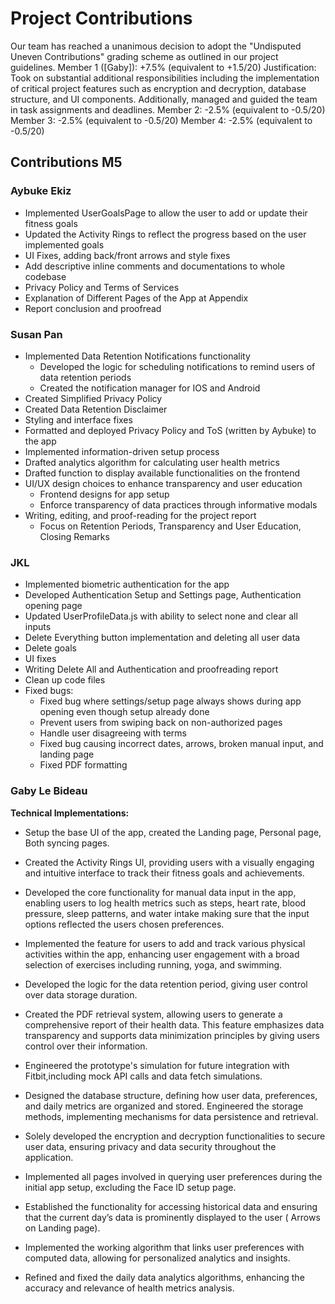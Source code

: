 # Project Contributions

Our team has reached a unanimous decision to adopt the "Undisputed Uneven Contributions" grading scheme as outlined in our project guidelines. 
Member 1 ([Gaby]): +7.5% (equivalent to +1.5/20)
Justification: Took on substantial additional responsibilities including the implementation of critical project features such as encryption and decryption, database structure, and UI components. Additionally, managed and guided the team in task assignments and deadlines.
Member 2: -2.5% (equivalent to -0.5/20)
Member 3: -2.5% (equivalent to -0.5/20)
Member 4: -2.5% (equivalent to -0.5/20)

## Contributions M5
### Aybuke Ekiz
- Implemented UserGoalsPage to allow the user to add or update their fitness goals
- Updated the Activity Rings to reflect the progress based on the user implemented goals
- UI Fixes, adding back/front arrows and style fixes
- Add descriptive inline comments and documentations to whole codebase
- Privacy Policy and Terms of Services
- Explanation of Different Pages of the App at Appendix
- Report conclusion and proofread

 
### Susan Pan
- Implemented Data Retention Notifications functionality
    - Developed the logic for scheduling notifications to remind users of data retention periods
    - Created the notification manager for IOS and Android
- Created Simplified Privacy Policy
- Created Data Retention Disclaimer
- Styling and interface fixes
- Formatted and deployed Privacy Policy and ToS (written by Aybuke) to the app
- Implemented information-driven setup process
- Drafted analytics algorithm for calculating user health metrics
- Drafted function to display available functionalities on the frontend
- UI/UX design choices to enhance transparency and user education
    - Frontend designs for app setup 
    - Enforce transparency of data practices through informative modals
- Writing, editing, and proof-reading for the project report
    - Focus on Retention Periods, Transparency and User Education, Closing Remarks

### JKL
- Implemented biometric authentication for the app
- Developed Authentication Setup and Settings page, Authentication opening page
- Updated UserProfileData.js with ability to select none and clear all inputs
- Delete Everything button implementation and deleting all user data
- Delete goals
- UI fixes
- Writing Delete All and Authentication and proofreading report
- Clean up code files
- Fixed bugs:
    - Fixed bug where settings/setup page always shows during app opening even though setup already done
    - Prevent users from swiping back on non-authorized pages
    - Handle user disagreeing with terms
    - Fixed bug causing incorrect dates, arrows, broken manual input, and landing page
    - Fixed PDF formatting


### Gaby Le Bideau
**Technical Implementations:**
- Setup the base UI of the app, created the Landing page, Personal page, Both syncing pages.

- Created the Activity Rings UI, providing users with a visually engaging and intuitive interface to track their fitness goals and achievements.

- Developed the core functionality for manual data input in the app, enabling users to log health metrics such as steps, heart rate, blood pressure, sleep patterns, and water intake making sure that the input options reflected the users chosen preferences.

- Implemented the feature for users to add and track various physical activities within the app, enhancing user engagement with a broad selection of exercises including running, yoga, and swimming.

- Developed the logic for the data retention period, giving user control over data storage duration.

- Created the PDF retrieval system, allowing users to generate a comprehensive report of their health data. This feature emphasizes data transparency and supports data minimization principles by giving users control over their information.

- Engineered the prototype's simulation for future integration with Fitbit,including mock API calls and data fetch simulations.

- Designed the database structure, defining how user data, preferences, and daily metrics are organized and stored. Engineered the storage methods, implementing mechanisms for data persistence and retrieval.

- Solely developed the encryption and decryption functionalities to secure user data, ensuring privacy and data security throughout the application.

- Implemented all pages involved in querying user preferences during the initial app setup, excluding the Face ID setup page.

- Established the functionality for accessing historical data and ensuring that the current day’s data is prominently displayed to the user ( Arrows on Landing page).

- Implemented the working algorithm that links user preferences with computed data, allowing for personalized analytics and insights.

- Refined and fixed the daily data analytics algorithms, enhancing the accuracy and relevance of health metrics analysis.




